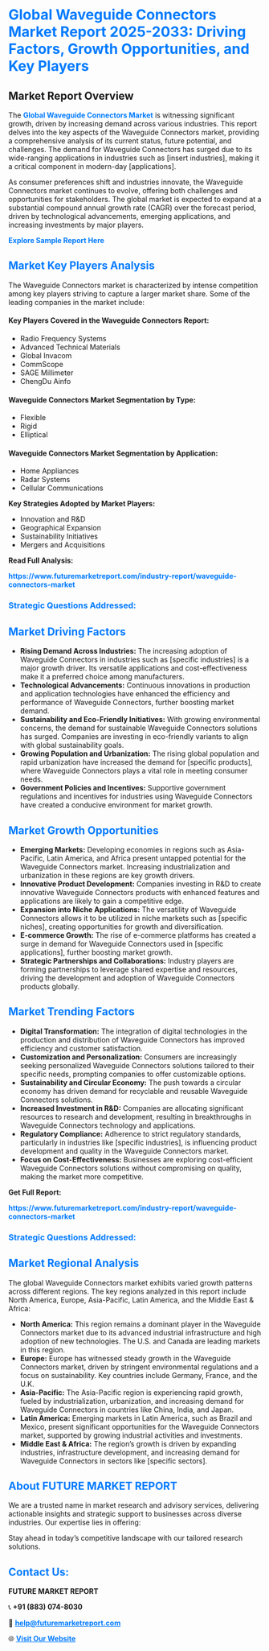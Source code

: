 <h1 style="color: #007BFF;">Global Waveguide Connectors Market Report 2025-2033: Driving Factors, Growth Opportunities, and Key Players</h1>

<section id="overview">
<h2>Market Report Overview</h2>
<p>The <a href="https://www.futuremarketreport.com/industry-report/waveguide-connectors-market" style="color: #007BFF; text-decoration: none;"><strong>Global Waveguide Connectors Market</strong></a> is witnessing significant growth, driven by increasing demand across various industries. This report delves into the key aspects of the Waveguide Connectors market, providing a comprehensive analysis of its current status, future potential, and challenges. The demand for Waveguide Connectors has surged due to its wide-ranging applications in industries such as [insert industries], making it a critical component in modern-day [applications].</p>
<p>As consumer preferences shift and industries innovate, the Waveguide Connectors market continues to evolve, offering both challenges and opportunities for stakeholders. The global market is expected to expand at a substantial compound annual growth rate (CAGR) over the forecast period, driven by technological advancements, emerging applications, and increasing investments by major players.</p>
</section>

<section id="overview">
<p><a href="https://www.futuremarketreport.com/request-sample/reportId=92974" style="color: #007BFF; text-decoration: none;"><strong>Explore Sample Report Here</strong></a></p>
</section>

<section id="key-players">
<h2 style="color: #007BFF;">Market Key Players Analysis</h2>
<p>The Waveguide Connectors market is characterized by intense competition among key players striving to capture a larger market share. Some of the leading companies in the market include:</p>
<h4>Key Players Covered in the Waveguide Connectors Report:</h4>
<ul><li>Radio Frequency Systems</li><li>Advanced Technical Materials</li><li>Global Invacom</li><li>CommScope</li><li>SAGE Millimeter</li><li>ChengDu Ainfo</li></ul>
<h4>Waveguide Connectors Market Segmentation by Type:</h4>
<ul><li>Flexible</li><li>Rigid</li><li>Elliptical</li></ul>

<h4>Waveguide Connectors Market Segmentation by Application:</h4>
<ul><li>Home Appliances</li><li>Radar Systems</li><li>Cellular Communications</li></ul>
<p><strong>Key Strategies Adopted by Market Players:</strong></p>
<ul>
<li>Innovation and R&D</li>
<li>Geographical Expansion</li>
<li>Sustainability Initiatives</li>
<li>Mergers and Acquisitions</li>
</ul>
</section>

<section>
<p><strong>Read Full Analysis: </strong></p><a href="https://www.futuremarketreport.com/industry-report/waveguide-connectors-market" style="color: #007BFF; text-decoration: none;"><strong>https://www.futuremarketreport.com/industry-report/waveguide-connectors-market</strong></a>
<h3 style="color: #007BFF;">Strategic Questions Addressed:</h3>
</section>

<section id="driving-factors">
<h2 style="color: #007BFF;">Market Driving Factors</h2>
<ul>
<li><strong>Rising Demand Across Industries:</strong> The increasing adoption of Waveguide Connectors in industries such as [specific industries] is a major growth driver. Its versatile applications and cost-effectiveness make it a preferred choice among manufacturers.</li>
<li><strong>Technological Advancements:</strong> Continuous innovations in production and application technologies have enhanced the efficiency and performance of Waveguide Connectors, further boosting market demand.</li>
<li><strong>Sustainability and Eco-Friendly Initiatives:</strong> With growing environmental concerns, the demand for sustainable Waveguide Connectors solutions has surged. Companies are investing in eco-friendly variants to align with global sustainability goals.</li>
<li><strong>Growing Population and Urbanization:</strong> The rising global population and rapid urbanization have increased the demand for [specific products], where Waveguide Connectors plays a vital role in meeting consumer needs.</li>
<li><strong>Government Policies and Incentives:</strong> Supportive government regulations and incentives for industries using Waveguide Connectors have created a conducive environment for market growth.</li>
</ul>
</section>

<section id="growth-opportunities">
<h2 style="color: #007BFF;">Market Growth Opportunities</h2>
<ul>
<li><strong>Emerging Markets:</strong> Developing economies in regions such as Asia-Pacific, Latin America, and Africa present untapped potential for the Waveguide Connectors market. Increasing industrialization and urbanization in these regions are key growth drivers.</li>
<li><strong>Innovative Product Development:</strong> Companies investing in R&D to create innovative Waveguide Connectors products with enhanced features and applications are likely to gain a competitive edge.</li>
<li><strong>Expansion into Niche Applications:</strong> The versatility of Waveguide Connectors allows it to be utilized in niche markets such as [specific niches], creating opportunities for growth and diversification.</li>
<li><strong>E-commerce Growth:</strong> The rise of e-commerce platforms has created a surge in demand for Waveguide Connectors used in [specific applications], further boosting market growth.</li>
<li><strong>Strategic Partnerships and Collaborations:</strong> Industry players are forming partnerships to leverage shared expertise and resources, driving the development and adoption of Waveguide Connectors products globally.</li>
</ul>
</section>

<section id="trending-factors">
<h2 style="color: #007BFF;">Market Trending Factors</h2>
<ul>
<li><strong>Digital Transformation:</strong> The integration of digital technologies in the production and distribution of Waveguide Connectors has improved efficiency and customer satisfaction.</li>
<li><strong>Customization and Personalization:</strong> Consumers are increasingly seeking personalized Waveguide Connectors solutions tailored to their specific needs, prompting companies to offer customizable options.</li>
<li><strong>Sustainability and Circular Economy:</strong> The push towards a circular economy has driven demand for recyclable and reusable Waveguide Connectors solutions.</li>
<li><strong>Increased Investment in R&D:</strong> Companies are allocating significant resources to research and development, resulting in breakthroughs in Waveguide Connectors technology and applications.</li>
<li><strong>Regulatory Compliance:</strong> Adherence to strict regulatory standards, particularly in industries like [specific industries], is influencing product development and quality in the Waveguide Connectors market.</li>
<li><strong>Focus on Cost-Effectiveness:</strong> Businesses are exploring cost-efficient Waveguide Connectors solutions without compromising on quality, making the market more competitive.</li>
</ul>
</section>

<section>
<p><strong>Get Full Report: </strong></p><a href="https://www.futuremarketreport.com/industry-report/waveguide-connectors-market" style="color: #007BFF; text-decoration: none;"><strong>https://www.futuremarketreport.com/industry-report/waveguide-connectors-market</strong></a>
<h3 style="color: #007BFF;">Strategic Questions Addressed:</h3>
</section>


<section id="regional-analysis">
<h2 style="color: #007BFF;">Market Regional Analysis</h2>
<p>The global Waveguide Connectors market exhibits varied growth patterns across different regions. The key regions analyzed in this report include North America, Europe, Asia-Pacific, Latin America, and the Middle East & Africa:</p>
<ul>
<li><strong>North America:</strong> This region remains a dominant player in the Waveguide Connectors market due to its advanced industrial infrastructure and high adoption of new technologies. The U.S. and Canada are leading markets in this region.</li>
<li><strong>Europe:</strong> Europe has witnessed steady growth in the Waveguide Connectors market, driven by stringent environmental regulations and a focus on sustainability. Key countries include Germany, France, and the U.K.</li>
<li><strong>Asia-Pacific:</strong> The Asia-Pacific region is experiencing rapid growth, fueled by industrialization, urbanization, and increasing demand for Waveguide Connectors in countries like China, India, and Japan.</li>
<li><strong>Latin America:</strong> Emerging markets in Latin America, such as Brazil and Mexico, present significant opportunities for the Waveguide Connectors market, supported by growing industrial activities and investments.</li>
<li><strong>Middle East & Africa:</strong> The region’s growth is driven by expanding industries, infrastructure development, and increasing demand for Waveguide Connectors in sectors like [specific sectors].</li>
</ul>
</section>

<footer>
<h2 style="color: #007BFF;">About FUTURE MARKET REPORT</h2>
<p>We are a trusted name in market research and advisory services, delivering actionable insights and strategic support to businesses across diverse industries. Our expertise lies in offering:</p>

<p>Stay ahead in today’s competitive landscape with our tailored research solutions.</p>

<h2 style="color: #007BFF;">Contact Us:</h2>
<p><strong>FUTURE MARKET REPORT</strong></p>
<p>📞 <strong>+91 (883) 074-8030</strong></p>
<p>📧 <strong><a href="mailto:help@futuremarketreport.com" style="color: #007BFF;">help@futuremarketreport.com</a></strong></p>
<p>🌐 <strong><a href="https://www.futuremarketreport.com/" style="color: #007BFF;">Visit Our Website</a></strong></p>
</footer>